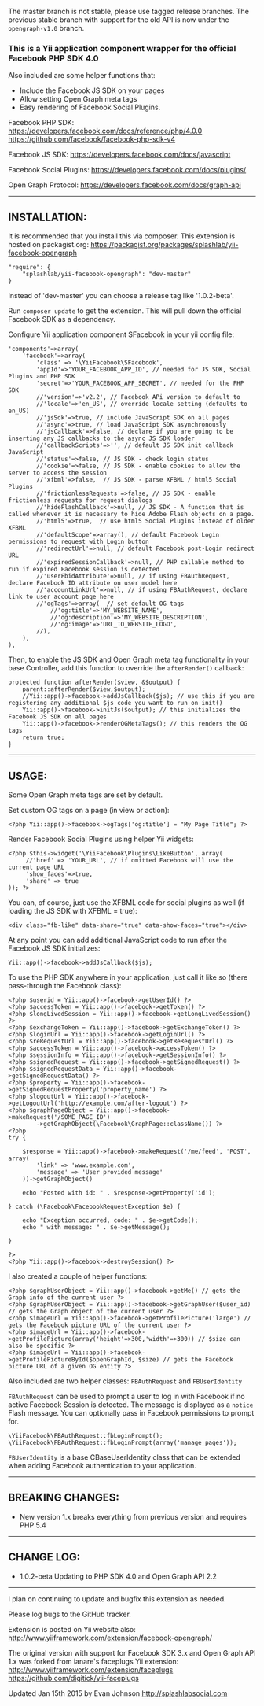 The master branch is not stable, please use tagged release branches. The previous stable branch with support for the
old API is now under the `opengraph-v1.0` branch.

### This is a Yii application component wrapper for the official Facebook PHP SDK 4.0

Also included are some helper functions that:

  * Include the Facebook JS SDK on your pages
  * Allow setting Open Graph meta tags
  * Easy rendering of Facebook Social Plugins.

Facebook PHP SDK:
https://developers.facebook.com/docs/reference/php/4.0.0
https://github.com/facebook/facebook-php-sdk-v4

Facebook JS SDK:
https://developers.facebook.com/docs/javascript

Facebook Social Plugins:
https://developers.facebook.com/docs/plugins/

Open Graph Protocol:
https://developers.facebook.com/docs/graph-api

* * *

INSTALLATION:
---------------------------------------------------------------------------

It is recommended that you install this via composer. This extension is hosted on packagist.org:
https://packagist.org/packages/splashlab/yii-facebook-opengraph

    "require": {
        "splashlab/yii-facebook-opengraph": "dev-master"
    }

Instead of 'dev-master' you can choose a release tag like '1.0.2-beta'.

Run `composer update` to get the extension. This will pull down the official Facebook SDK as a dependency.

Configure Yii application component SFacebook in your yii config file:

    'components'=>array(
        'facebook'=>array(
            'class' => '\YiiFacebook\SFacebook',
            'appId'=>'YOUR_FACEBOOK_APP_ID', // needed for JS SDK, Social Plugins and PHP SDK
            'secret'=>'YOUR_FACEBOOK_APP_SECRET', // needed for the PHP SDK
            //'version'=>'v2.2', // Facebook APi version to default to
            //'locale'=>'en_US', // override locale setting (defaults to en_US)
            //'jsSdk'=>true, // include JavaScript SDK on all pages
            //'async'=>true, // load JavaScript SDK asynchronously
            //'jsCallback'=>false, // declare if you are going to be inserting any JS callbacks to the async JS SDK loader
            //'callbackScripts'=>'', // default JS SDK init callback JavaScript
            //'status'=>false, // JS SDK - check login status
            //'cookie'=>false, // JS SDK - enable cookies to allow the server to access the session
            //'xfbml'=>false,  // JS SDK - parse XFBML / html5 Social Plugins
            //'frictionlessRequests'=>false, // JS SDK - enable frictionless requests for request dialogs
            //'hideFlashCallback'=>null, // JS SDK - A function that is called whenever it is necessary to hide Adobe Flash objects on a page.
            //'html5'=>true,  // use html5 Social Plugins instead of older XFBML
            //'defaultScope'=>array(), // default Facebook Login permissions to request with Login button
            //'redirectUrl'=>null, // default Facebook post-Login redirect URL
            //'expiredSessionCallback'=>null, // PHP callable method to run if expired Facebook session is detected
            //'userFbidAttribute'=>null, // if using FBAuthRequest, declare Facebook ID attribute on user model here
            //'accountLinkUrl'=>null, // if using FBAuthRequest, declare link to user account page here
            //'ogTags'=>array(  // set default OG tags
                //'og:title'=>'MY_WEBSITE_NAME',
                //'og:description'=>'MY_WEBSITE_DESCRIPTION',
                //'og:image'=>'URL_TO_WEBSITE_LOGO',
            //),
        ),
    ),

Then, to enable the JS SDK and Open Graph meta tag functionality in your base Controller,
add this function to override the `afterRender()` callback:

    protected function afterRender($view, &$output) {
        parent::afterRender($view,$output);
        //Yii::app()->facebook->addJsCallback($js); // use this if you are registering any additional $js code you want to run on init()
        Yii::app()->facebook->initJs($output); // this initializes the Facebook JS SDK on all pages
        Yii::app()->facebook->renderOGMetaTags(); // this renders the OG tags
        return true;
    }

* * *

USAGE:
---------------------------------------------------------------------------

Some Open Graph meta tags are set by default.

Set custom OG tags on a page (in view or action):

    <?php Yii::app()->facebook->ogTags['og:title'] = "My Page Title"; ?>

Render Facebook Social Plugins using helper Yii widgets:

    <?php $this->widget('\YiiFacebook\Plugins\LikeButton', array(
         //'href' => 'YOUR_URL', // if omitted Facebook will use the current page URL
         'show_faces'=>true,
         'share' => true
    )); ?>

You can, of course, just use the XFBML code for social plugins as well (if loading the JS SDK with XFBML = true):

    <div class="fb-like" data-share="true" data-show-faces="true"></div>

At any point you can add additional JavaScript code to run after the Facebook JS SDK initializes:

    Yii::app()->facebook->addJsCallback($js);

To use the PHP SDK anywhere in your application, just call it like so (there pass-through the Facebook class):

    <?php $userid = Yii::app()->facebook->getUserId() ?>
    <?php $accessToken = Yii::app()->facebook->getToken() ?>
    <?php $longLivedSession = Yii::app()->facebook->getLongLivedSession() ?>
    <?php $exchangeToken = Yii::app()->facebook->getExchangeToken() ?>
    <?php $loginUrl = Yii::app()->facebook->getLoginUrl() ?>
    <?php $reRequestUrl = Yii::app()->facebook->getReRequestUrl() ?>
    <?php $accessToken = Yii::app()->facebook->accessToken() ?>
    <?php $sessionInfo = Yii::app()->facebook->getSessionInfo() ?>
    <?php $signedRequest = Yii::app()->facebook->getSignedRequest() ?>
    <?php $signedRequestData = Yii::app()->facebook->getSignedRequestData() ?>
    <?php $property = Yii::app()->facebook->getSignedRequestProperty('property_name') ?>
    <?php $logoutUrl = Yii::app()->facebook->getLogoutUrl('http://example.com/after-logout') ?>
    <?php $graphPageObject = Yii::app()->facebook->makeRequest('/SOME_PAGE_ID')
            ->getGraphObject(\Facebook\GraphPage::className()) ?>
    <?php
    try {

        $response = Yii::app()->facebook->makeRequest('/me/feed', 'POST', array(
            'link' => 'www.example.com',
            'message' => 'User provided message'
        ))->getGraphObject()

        echo "Posted with id: " . $response->getProperty('id');

    } catch (\Facebook\FacebookRequestException $e) {

        echo "Exception occurred, code: " . $e->getCode();
        echo " with message: " . $e->getMessage();

    }

    ?>
    <?php Yii::app()->facebook->destroySession() ?>

I also created a couple of helper functions:

    <?php $graphUserObject = Yii::app()->facebook->getMe() // gets the Graph info of the current user ?>
    <?php $graphUserObject = Yii::app()->facebook->getGraphUser($user_id) // gets the Graph object of the current user ?>
    <?php $imageUrl = Yii::app()->facebook->getProfilePicture('large') // gets the Facebook picture URL of the current user ?>
    <?php $imageUrl = Yii::app()->facebook->getProfilePicture(array('height'=>300,'width'=>300)) // $size can also be specific ?>
    <?php $imageUrl = Yii::app()->facebook->getProfilePictureById($openGraphId, $size) // gets the Facebook picture URL of a given OG entity ?>

Also included are two helper classes: `FBAuthRequest` and `FBUserIdentity`

`FBAuthRequest` can be used to prompt a user to log in with Facebook if no active Facebook Session is detected. The message
is displayed as a `notice` Flash message. You can optionally pass in Facebook permissions to prompt for.

    \YiiFacebook\FBAuthRequest::fbLoginPrompt();
    \YiiFacebook\FBAuthRequest::fbLoginPrompt(array('manage_pages'));

`FBUserIdentity` is a base CBaseUserIdentity class that can be extended when adding Facebook authentication to your application.

* * *

BREAKING CHANGES:
---------------------------------------------------------------------------
* New version 1.x breaks everything from previous version and requires PHP 5.4

* * *

CHANGE LOG:
---------------------------------------------------------------------------
* 1.0.2-beta Updating to PHP SDK 4.0 and Open Graph API 2.2

* * *

I plan on continuing to update and bugfix this extension as needed.

Please log bugs to the GitHub tracker.

Extension is posted on Yii website also:
http://www.yiiframework.com/extension/facebook-opengraph/

The original version with support for Facebook SDK 3.x and Open Graph API 1.x was forked from ianare's faceplugs Yii extension:
http://www.yiiframework.com/extension/faceplugs
https://github.com/digitick/yii-faceplugs

Updated Jan 15th 2015 by Evan Johnson
http://splashlabsocial.com

